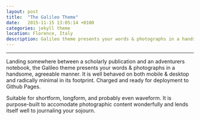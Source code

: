 ```yaml
---
layout: post
title:  "The Galileo Theme"
date:   2015-11-15 13:05:14 +0100
categories: jekyll theme
location: Florence, Italy
description: Galileo theme presents your words & photographs in a handsome, agreeable manner.
---
```

---
Landing somewhere between a scholarly publication and an adventurers notebook, the Galileo theme presents your words & photographs in a handsome, agreeable manner. It is well behaved on both mobile & desktop and radically minimal in its footprint. Charged and ready for deployment to Github Pages.

Suitable for shortform, longform, and probably even waveform. It is purpose-built to accomodate photographic content wonderfully and lends itself well to journaling your sojourn.

